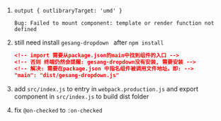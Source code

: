 1. `output { outlibraryTarget: 'umd' }`
    ```
    Bug: Failed to mount component: template or render function not defined
    ```

2. still need install `gesang-dropdown ` after `npm install`
    ```json
    <!-- import 需要从package.json的main中找到组件的入口 -->
    <!-- 否则 终端仍然会提醒: gesang-dropdown没有安装, 需要安装 -->
    <!-- 解决: 需要在package.json 中指名组件被调用文件地址。即: -->
    "main": "dist/gesang-dropdown.js"
    ```

3. add  `src/index.js` to entry in `webpack.production.js` and export component in `src/index.js` to build dist folder
4. fix `@on-checked` to `:on-checked`